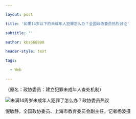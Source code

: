 ---
layout: post
title: '如果14岁以下的未成年人犯罪怎么办？全国政协委员热烈讨论'
subtitle: ''
author: kbs668888
header-style: text
tags:
  - Web
---
（原名：政协委员：建立犯罪未成年人查处机制）

![未满14周岁未成年人犯罪了怎么办？政协委员热议](http://crawl.ws.126.net/2d6c42f0c48501ecc3918edb00c090bb.jpg)

倪敏静，全国政协委员、上海市教育委员会副主任。记者杨波摄

